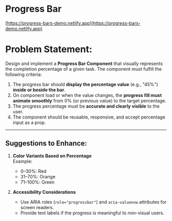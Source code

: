 # Progress Bar
[https://progress-bars-demo.netlify.app](https://progress-bars-demo.netlify.app)
# Problem Statement: 

Design and implement a **Progress Bar Component** that visually represents the completion percentage of a given task. The component must fulfill the following criteria:

1. The progress bar should **display the percentage value** (e.g., "45%") **inside or beside the bar**.
2. On component load or when the value changes, the **progress fill must animate smoothly** from 0% (or previous value) to the target percentage.
3. The progress percentage must be **accurate and clearly visible** to the user.
4. The component should be reusable, responsive, and accept percentage input as a prop.

---

## Suggestions to Enhance:

1. **Color Variants Based on Percentage**  
   Example:  
   - 0–30%: Red  
   - 31–70%: Orange  
   - 71–100%: Green  

2. **Accessibility Considerations**  
   - Use ARIA roles (`role="progressbar"`) and `aria-valuenow` attributes for screen readers.
   - Provide text labels if the progress is meaningful to non-visual users.
